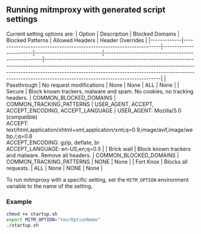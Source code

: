 ## Running mitmproxy with generated script settings

Current setting options are:
| Option      | Description                                                        | Blocked Domains         | Blocked Patterns           | Allowed Headers                                    | Header Overrides                                                                                                                                                                                                                                                                         |
|-------------|--------------------------------------------------------------------|------------------------|----------------------------|----------------------------------------------------|------------------------------------------------------------------------------------------------------------------------------------------------------------------------------------------------------------------------------------------------------------------------------------------|
| Passthrough | No request modifications                                           | None                   | None                       | ALL                                               | None                                                                                                                                                                                                                                                                                     |
| Secure      | Block known trackers, malware and spam. No cookies, no tracking headers. | COMMON_BLOCKED_DOMAINS | COMMON_TRACKING_PATTERNS   | USER_AGENT, ACCEPT, ACCEPT_ENCODING, ACCEPT_LANGUAGE | USER_AGENT: Mozilla/5.0 (compatible)<br>ACCEPT: text/html,application/xhtml+xml,application/xml;q=0.9,image/avif,image/webp,*/*;q=0.8<br>ACCEPT_ENCODING: gzip, deflate, br<br>ACCEPT_LANGUAGE: en-US,en;q=0.5 |
| Brick wall  | Block known trackers and malware. Remove all headers.              | COMMON_BLOCKED_DOMAINS | COMMON_TRACKING_PATTERNS   | NONE                                              | None                                                                                                                                                                                                                                                                                     |
| Fort Knox   | Blocks all requests.                                               | ALL                    | None                       | NONE                                              | None                                                                                                                                                                                                                                                                                     |

To run mitmproxy with a specific setting, set the `MITM_OPTION` environment variable to the name of the setting.

### Example
```zsh
chmod +x startup.sh
export MITM_OPTION="YourOptionName"
./startup.sh
```